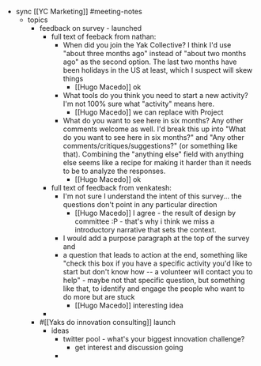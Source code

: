 - sync [[YC Marketing]]  #meeting-notes
    - topics
        - feedback on survey - launched 
            - full text of feeback from nathan: 
                - When did you join the Yak Collective? I think I'd use "about three months ago" instead of "about two months ago" as the second option. The last two months have been holidays in the US at least, which I suspect will skew things
                    - [[Hugo Macedo]] ok
                - What tools do you think you need to start a new activity? I'm not 100% sure what "activity" means here.
                    - [[Hugo Macedo]] we can replace with Project
                - What do you want to see here in six months? Any other comments welcome as well. I'd break this up into "What do you want to see here in six months?" and "Any other comments/critiques/suggestions?" (or something like that). Combining the "anything else" field with anything else seems like a recipe for making it harder than it needs to be to analyze the responses.
                    - [[Hugo Macedo]] ok
            - full text of feedback from venkatesh: 
                - I'm not sure I understand the intent of this survey... the questions don't point in any particular direction
                    - [[Hugo Macedo]] I agree - the result of design by committee :P - that's why i think we miss a introductory narrative that sets the context.
                - I would add a purpose paragraph at the top of the survey and 
                - a question that leads to action at the end, something like "check this box if you have a specific activity you'd like to start but don't know how -- a volunteer will contact you to help" - maybe not that specific question, but something like that, to identify and engage the people who want to do more but are stuck
                    - [[Hugo Macedo]] interesting idea 
            - 
        - #[[Yaks do innovation consulting]] launch
            - ideas
                - twitter pool - what's your biggest innovation challenge?
                    - get interest and discussion going
                - 
